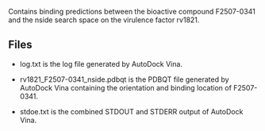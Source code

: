 Contains binding predictions between the bioactive compound F2507-0341 and the nside search space on the virulence factor rv1821.

## Files

- log.txt is the log file generated by AutoDock Vina.

- rv1821_F2507-0341_nside.pdbqt is the PDBQT file generated by AutoDock Vina containing the orientation and binding location of F2507-0341.

- stdoe.txt is the combined STDOUT and STDERR output of AutoDock Vina.

